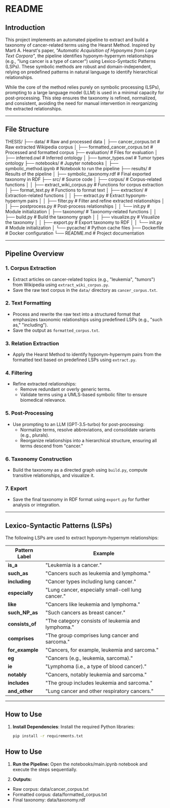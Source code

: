 # README

## **Introduction**
This project implements an automated pipeline to extract and build a taxonomy of cancer-related terms using the Hearst Method. Inspired by Marti A. Hearst's paper, *"Automatic Acquisition of Hyponyms from Large Text Corpora"*, the pipeline identifies hyponym-hypernym relationships (e.g., "lung cancer is a type of cancer") using Lexico-Syntactic Patterns (LSPs). These symbolic methods are robust and domain-independent, relying on predefined patterns in natural language to identify hierarchical relationships.

While the core of the method relies purely on symbolic processing (LSPs), prompting to a large language model (LLM) is used in a minimal capacity for post-processing. This step ensures the taxonomy is refined, normalized, and consistent, avoiding the need for manual intervention in reorganizing the extracted relationships.

---

## **File Structure**
THESIS/ 
├── data/ # Raw and processed data │ 
   ├── cancer_corpus.txt # Raw extracted Wikipedia corpus │
   ├── formatted_cancer_corpus.txt # Processed and formatted corpus 
├── evaluation/ # Files for evaluation │ 
   ├── inferred.owl # Inferred ontology │ 
   ├── tumor_types.owl # Tumor types ontology 
├── notebooks/ # Jupyter notebooks │
   ├── symbolic_method.ipynb # Notebook to run the pipeline 
├── results/ # Results of the pipeline │ 
   ├── symbolic_taxonomy.rdf # Final exported taxonomy in RDF 
├── src/ # Source code │ 
   ├── corpus/ # Corpus-related functions │ │ 
      ├── extract_wiki_corpus.py # Functions for corpus extraction │ 
      ├── format_text.py # Functions to format text │ 
   ├── extraction/ # Extraction-related functions │ │ 
      ├── extract.py # Extract hyponym-hypernym pairs │ │ 
      ├── filter.py # Filter and refine extracted relationships │ │ 
      ├── postprocess.py # Post-process relationships │ │ └── init.py # Module initialization │ ├── taxonomy/ # Taxonomy-related functions │ │ ├── build.py # Build the taxonomy graph │ │ ├── visualize.py # Visualize the taxonomy │ │ ├── export.py # Export taxonomy to RDF │ │ └── init.py # Module initialization │ └── pycache/ # Python cache files ├── Dockerfile # Docker configuration └── README.md # Project documentation

---

## **Pipeline Overview**

### 1. **Corpus Extraction**
   - Extract articles on cancer-related topics (e.g., "leukemia", "tumors") from Wikipedia using `extract_wiki_corpus.py`.
   - Save the raw text corpus in the `data/` directory as `cancer_corpus.txt`.

### 2. **Text Formatting**
   - Process and rewrite the raw text into a structured format that emphasizes taxonomic relationships using predefined LSPs (e.g., "such as," "including").
   - Save the output as `formatted_corpus.txt`.

### 3. **Relation Extraction**
   - Apply the Hearst Method to identify hyponym-hypernym pairs from the formatted text based on predefined LSPs using `extract.py`.

### 4. **Filtering**
   - Refine extracted relationships:
     - Remove redundant or overly generic terms.
     - Validate terms using a UMLS-based symbolic filter to ensure biomedical relevance.

### 5. **Post-Processing**
   - Use prompting to an LLM (GPT-3.5-turbo) for post-processing:
     - Normalize terms, resolve abbreviations, and consolidate variants (e.g., plurals).
     - Reorganize relationships into a hierarchical structure, ensuring all terms descend from "cancer."

### 6. **Taxonomy Construction**
   - Build the taxonomy as a directed graph using `build.py`, compute transitive relationships, and visualize it.

### 7. **Export**
   - Save the final taxonomy in RDF format using `export.py` for further analysis or integration.

---

## **Lexico-Syntactic Patterns (LSPs)**
The following LSPs are used to extract hyponym-hypernym relationships:

| **Pattern Label**   | **Example**                                      |
|----------------------|-------------------------------------------------|
| **is_a**            | "Leukemia is a cancer."                         |
| **such_as**         | "Cancers such as leukemia and lymphoma."        |
| **including**       | "Cancer types including lung cancer."           |
| **especially**      | "Lung cancer, especially small-cell lung cancer."|
| **like**            | "Cancers like leukemia and lymphoma."           |
| **such_NP_as**      | "Such cancers as breast cancer."                |
| **consists_of**     | "The category consists of leukemia and lymphoma."|
| **comprises**       | "The group comprises lung cancer and sarcoma."  |
| **for_example**     | "Cancers, for example, leukemia and sarcoma."   |
| **eg**              | "Cancers (e.g., leukemia, sarcoma)."            |
| **ie**              | "Lymphoma (i.e., a type of blood cancer)."      |
| **notably**         | "Cancers, notably leukemia and sarcoma."        |
| **includes**        | "The group includes leukemia and sarcoma."      |
| **and_other**       | "Lung cancer and other respiratory cancers."    |

---

## **How to Use**

1. **Install Dependencies**:
   Install the required Python libraries:
   ```bash
   pip install -r requirements.txt


## **How to Use**
1. **Run the Pipeline:**
Open the notebooks/main.ipynb notebook and execute the steps sequentially.

2. **Outputs:**
- Raw corpus: data/cancer_corpus.txt
- Formatted corpus: data/formatted_corpus.txt
- Final taxonomy: data/taxonomy.rdf